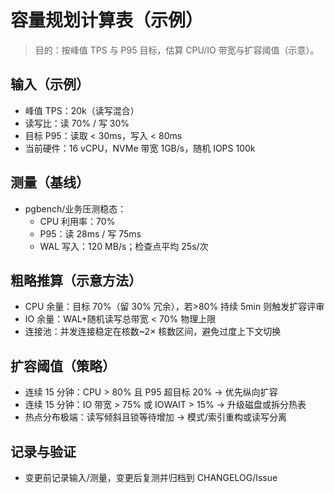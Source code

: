 # 容量规划计算表（示例）

> 目的：按峰值 TPS 与 P95 目标，估算 CPU/IO 带宽与扩容阈值（示意）。

## 输入（示例）

- 峰值 TPS：20k（读写混合）
- 读写比：读 70% / 写 30%
- 目标 P95：读取 < 30ms，写入 < 80ms
- 当前硬件：16 vCPU，NVMe 带宽 1GB/s，随机 IOPS 100k

## 测量（基线）

- pgbench/业务压测稳态：
  - CPU 利用率：70%
  - P95：读 28ms / 写 75ms
  - WAL 写入：120 MB/s；检查点平均 25s/次

## 粗略推算（示意方法）

- CPU 余量：目标 70%（留 30% 冗余），若>80% 持续 5min 则触发扩容评审
- IO 余量：WAL+随机读写总带宽 < 70% 物理上限
- 连接池：并发连接稳定在核数~2× 核数区间，避免过度上下文切换

## 扩容阈值（策略）

- 连续 15 分钟：CPU > 80% 且 P95 超目标 20% → 优先纵向扩容
- 连续 15 分钟：IO 带宽 > 75% 或 IOWAIT > 15% → 升级磁盘或拆分热表
- 热点分布极端：读写倾斜且锁等待增加 → 模式/索引重构或读写分离

## 记录与验证

- 变更前记录输入/测量，变更后复测并归档到 CHANGELOG/Issue
